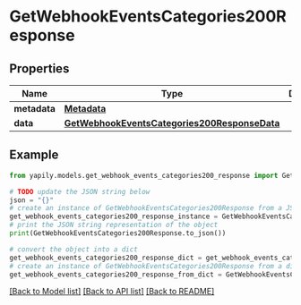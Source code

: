 # GetWebhookEventsCategories200Response


## Properties

Name | Type | Description | Notes
------------ | ------------- | ------------- | -------------
**metadata** | [**Metadata**](Metadata.md) |  | [optional] 
**data** | [**GetWebhookEventsCategories200ResponseData**](GetWebhookEventsCategories200ResponseData.md) |  | [optional] 

## Example

```python
from yapily.models.get_webhook_events_categories200_response import GetWebhookEventsCategories200Response

# TODO update the JSON string below
json = "{}"
# create an instance of GetWebhookEventsCategories200Response from a JSON string
get_webhook_events_categories200_response_instance = GetWebhookEventsCategories200Response.from_json(json)
# print the JSON string representation of the object
print(GetWebhookEventsCategories200Response.to_json())

# convert the object into a dict
get_webhook_events_categories200_response_dict = get_webhook_events_categories200_response_instance.to_dict()
# create an instance of GetWebhookEventsCategories200Response from a dict
get_webhook_events_categories200_response_from_dict = GetWebhookEventsCategories200Response.from_dict(get_webhook_events_categories200_response_dict)
```
[[Back to Model list]](../README.md#documentation-for-models) [[Back to API list]](../README.md#documentation-for-api-endpoints) [[Back to README]](../README.md)


